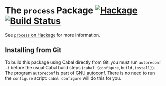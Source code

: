 The `process` Package  [![Hackage](https://img.shields.io/hackage/v/process.svg)](https://hackage.haskell.org/package/process) [![Build Status](https://travis-ci.org/haskell/process.svg)](https://travis-ci.org/haskell/process)
=====================

See [`process` on Hackage](http://hackage.haskell.org/package/process) for
more information.

Installing from Git
-------------------

To build this package using Cabal directly from Git, you must run
`autoreconf -i` before the usual Cabal build steps (`cabal
{configure,build,install}`). The program `autoreconf` is part of
[GNU autoconf](http://www.gnu.org/software/autoconf/).  There is no
need to run the `configure` script: `cabal configure` will do this for
you.
